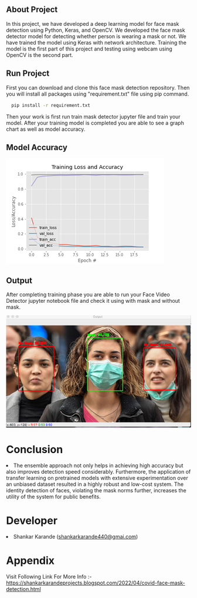 <!-- # Face Mask Detection

Detecting face masks using Python, Keras, OpenCV on real video streams. -->

## About Project

In this project, we have developed a deep learning model for face mask detection using Python, Keras, and OpenCV. We developed the face mask detector model for detecting whether person is wearing a mask or not. We have trained the model using Keras with network architecture. Training the model is the first part of this project and testing using webcam using OpenCV is the second part.

## Run Project

First you can download and clone this face mask detection repository. Then you will install all packages using "requirement.txt" file using pip command.
```bash
  pip install -r requirement.txt
```
Then your work is first run train mask detector jupyter file and train your model. After your training model is completed you are able to see a graph chart as well as model accuracy.

## Model Accuracy

![Screenshot](https://github.com/shankarkarande/Face-Mask-Detection/blob/master/plot.png)

## Output
After completing training phase you are able to run your Face Video Detector jupyter notebook file and check it using with mask and without mask.

![Screenshot](https://github.com/shankarkarande/Face-Mask-Detection/blob/master/facemask.png)

# Conclusion
<li>The ensemble approach not only helps in achieving high accuracy but also improves detection speed considerably. Furthermore, the application of transfer learning on pretrained models with extensive experimentation over an unbiased dataset resulted in a highly robust and low-cost system. The identity detection of faces, violating the mask norms further, increases the utility of the system for public benefits.</li>

# Developer
<li>Shankar Karande (<a href="mailto:shankarkarande440@gmail.com">shankarkarande440@gmai.com</a>)</li>
</ul>

# Appendix
<p dir="auto">Visit Following Link For More Info :-
<a href="https://shankarkarandeprojects.blogspot.com/2022/04/covid-face-mask-detection.html" rel="nofollow">https://shankarkarandeprojects.blogspot.com/2022/04/covid-face-mask-detection.html</a></p>

